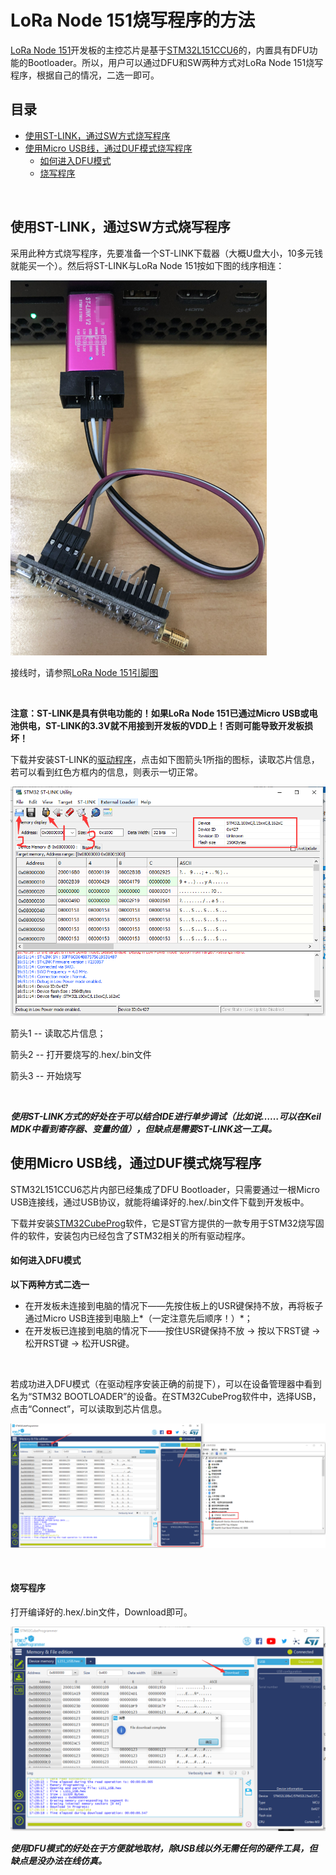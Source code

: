 # LoRa Node 151烧写程序的方法 

[LoRa Node 151](https://heltec.org/zh/project/lora-node-151/)开发板的主控芯片是基于[STM32L151CCU6](https://www.st.com/resource/en/datasheet/stm32l151cc.pdf)的，内置具有DFU功能的Bootloader。所以，用户可以通过DFU和SW两种方式对LoRa Node 151烧写程序，根据自己的情况，二选一即可。

## 目录

- [使用ST-LINK，通过SW方式烧写程序](#使用ST-LINK，通过SW方式烧写程序)
- [使用Micro USB线，通过DUF模式烧写程序](#使用Micro-USB线，通过DUF模式烧写程序)
  - [如何进入DFU模式](#如何进入DFU模式)
  - [烧写程序](#烧写程序)

&nbsp;

## 使用ST-LINK，通过SW方式烧写程序

采用此种方式烧写程序，先要准备一个ST-LINK下载器（大概U盘大小，10多元钱就能买一个）。然后将ST-LINK与LoRa Node 151按如下图的线序相连：

<img src="img/how_to_download_firmware_into_lora_node_151/01.png">

接线时，请参照[LoRa Node 151引脚图](https://docs.heltec.cn/download/LoRa_Node_151.pdf)

&nbsp;

**注意：ST-LINK是具有供电功能的！如果LoRa Node 151已通过Micro USB或电池供电，ST-LINK的3.3V就不用接到开发板的VDD上！否则可能导致开发板损坏！**

下载并安装ST-LINK的[驱动程序](https://www.st.com/content/st_com/en/products/development-tools/software-development-tools/stm32-software-development-tools/stm32-programmers/stsw-link004.html)，点击如下图箭头1所指的图标，读取芯片信息，若可以看到红色方框内的信息，则表示一切正常。

<img src="img/how_to_download_firmware_into_lora_node_151/02.png">



箭头1 -- 读取芯片信息；

箭头2 -- 打开要烧写的.hex/.bin文件

箭头3 -- 开始烧写

&nbsp;

***使用ST-LINK方式的好处在于可以结合IDE进行单步调试（比如说……可以在Keil MDK中看到寄存器、变量的值），但缺点是需要ST-LINK这一工具。***



## 使用Micro USB线，通过DUF模式烧写程序

STM32L151CCU6芯片内部已经集成了DFU Bootloader，只需要通过一根Micro USB连接线，通过USB协议，就能将编译好的.hex/.bin文件下载到开发板中。

下载并安装[STM32CubeProg](https://www.st.com/content/st_com/en/products/development-tools/software-development-tools/stm32-software-development-tools/stm32-programmers/stm32cubeprog.html)软件，它是ST官方提供的一款专用于STM32烧写固件的软件，安装包内已经包含了STM32相关的所有驱动程序。

#### 如何进入DFU模式

**以下两种方式二选一**

- 在开发板未连接到电脑的情况下——先按住板上的USR键保持不放，再将板子通过Micro USB连接到电脑上*（一定注意先后顺序！）*；
- 在开发板已连接到电脑的情况下——按住USR键保持不放 → 按以下RST键 → 松开RST键 → 松开USR键。

&nbsp;

若成功进入DFU模式（在驱动程序安装正确的前提下），可以在设备管理器中看到名为“STM32 BOOTLOADER”的设备。在STM32CubeProg软件中，选择USB，点击“Connect”，可以读取到芯片信息。

<img src="img/how_to_download_firmware_into_lora_node_151/03.png">

&nbsp;

#### 烧写程序

打开编译好的.hex/.bin文件，Download即可。

<img src="img/how_to_download_firmware_into_lora_node_151/04.png">



***使用DFU模式的好处在于方便就地取材，除USB线以外无需任何的硬件工具，但缺点是没办法在线仿真。***

